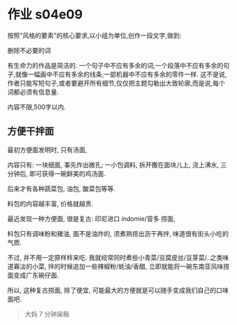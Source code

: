 # 作业 s04e09

按照"风格的要素"的核心要求,以小组为单位,创作一段文字,做到:

删除不必要的词

有生命力的作品是简洁的. 一个句子中不应有多余的词,一个段落中不应有多余的句子,就像一幅画中不应有多余的线条,一部机器中不应有多余的零件一样. 这不是说,作者只能写短句子,或者要避开所有细节,仅仅把主题勾勒出大致轮廓,而是说,每个词都必须有信息量. 

内容不限,500字以内. 


## 方便干拌面
最初方便面发明时, 只有汤面,

内容只有: 
一块细面, 事先炸出微孔;
一小包调料, 拆开撒在面块儿上, 
浇上沸水, 三分钟后, 即可获得一碗鲜美的鸡汤面.

后来才有各种蔬菜包, 油包, 酸菜包等等.

料包的内容越丰富, 价格就越贵.

最近发现一种方便面, 很是复古:
印尼进口 indomie/营多 捞面,

料包只有调味粉和猪油,
面不是油炸的, 须煮熟捞出沥干再拌,
味道很有街头小吃的气质.

不过, 并不用一定原样柈来吃.
我就经常同时煮些小青菜/豆腐皮丝/豆芽菜/..之类味道寡淡的小菜,
拌的时候追加一些辣椒粉/蚝油/香醋,
立即就能将一碗东南亚风味捞面变成广东碗仔面.

所以, 这种复古捞面, 除了便宜, 可能最大的方便就是可以随手变成我们自己的口味面吧.



> 大妈 7 分钟屎稿




